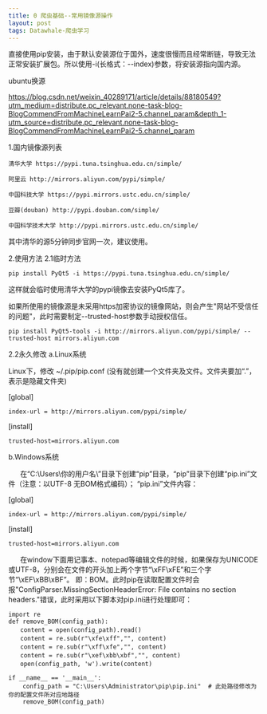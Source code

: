 ```yaml
---
title: 0 爬虫基础--常用镜像源操作
layout: post
tags: Datawhale-爬虫学习
---
```

直接使用pip安装，由于默认安装源位于国外，速度很慢而且经常断链，导致无法正常安装扩展包。所以使用-i(长格式：--index)参数，将安装源指向国内源。

ubuntu换源

https://blog.csdn.net/weixin_40289171/article/details/88180549?utm_medium=distribute.pc_relevant.none-task-blog-BlogCommendFromMachineLearnPai2-5.channel_param&depth_1-utm_source=distribute.pc_relevant.none-task-blog-BlogCommendFromMachineLearnPai2-5.channel_param

1.国内镜像源列表

    清华大学 https://pypi.tuna.tsinghua.edu.cn/simple/
    
    阿里云 http://mirrors.aliyun.com/pypi/simple/
    
    中国科技大学 https://pypi.mirrors.ustc.edu.cn/simple/
    
    豆瓣(douban) http://pypi.douban.com/simple/
    
    中国科学技术大学 http://pypi.mirrors.ustc.edu.cn/simple/


其中清华的源5分钟同步官网一次，建议使用。

2.使用方法
2.1临时方法

    pip install PyQt5 -i https://pypi.tuna.tsinghua.edu.cn/simple/

这样就会临时使用清华大学的pypi镜像去安装PyQt5库了。

如果所使用的镜像源是未采用https加密协议的镜像网站，则会产生"网站不受信任的问题"，此时需要制定--trusted-host参数手动授权信任。

    pip install PyQt5-tools -i http://mirrors.aliyun.com/pypi/simple/ --trusted-host mirrors.aliyun.com

2.2永久修改
a.Linux系统

Linux下，修改 ~/.pip/pip.conf (没有就创建一个文件夹及文件。文件夹要加“.”，表示是隐藏文件夹)

[global]

    index-url = http://mirrors.aliyun.com/pypi/simple/

[install]

    trusted-host=mirrors.aliyun.com

b.Windows系统

      在“C:\Users\你的用户名\”目录下创建“pip”目录，“pip”目录下创建“pip.ini”文件（注意：以UTF-8 无BOM格式编码）；
“pip.ini”文件内容：

[global]

    index-url = http://mirrors.aliyun.com/pypi/simple/

[install]

    trusted-host=mirrors.aliyun.com

      在window下面用记事本、notepad等编辑文件的时候，如果保存为UNICODE或UTF-8，分别会在文件的开头加上两个字节“\xFF\xFE”和三个字节“\xEF\xBB\xBF”。 即：BOM。此时pip在读取配置文件时会报"ConfigParser.MissingSectionHeaderError: File contains no section headers."错误，此时采用以下脚本对pip.ini进行处理即可：

    import re
    def remove_BOM(config_path):
    　　content = open(config_path).read()
    　　content = re.sub(r"\xfe\xff","", content)
    　　content = re.sub(r"\xff\xfe","", content)
    　　content = re.sub(r"\xef\xbb\xbf","", content)
    　　open(config_path, 'w').write(content)
     
    if __name__ == '__main__':
        config_path = "C:\Users\Administrator\pip\pip.ini"  # 此处路径修改为你的配置文件所对应地路径
        remove_BOM(config_path)
